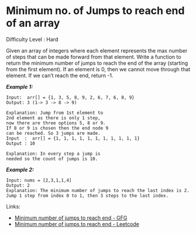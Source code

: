 # Minimum no. of Jumps to reach end of an array

Difficulty Level : Hard

Given an array of integers where each element represents the max number of steps that can be made forward from that element. Write a function to return the minimum number of jumps to reach the end of the array (starting from the first element). If an element is 0, then we cannot move through that element. If we can’t reach the end, return -1.

***Example 1:***
```
Input:  arr[] = {1, 3, 5, 8, 9, 2, 6, 7, 6, 8, 9}
Output: 3 (1-> 3 -> 8 -> 9)
 
Explanation: Jump from 1st element to 
2nd element as there is only 1 step, 
now there are three options 5, 8 or 9. 
If 8 or 9 is chosen then the end node 9 
can be reached. So 3 jumps are made.
Input  :  arr[] = {1, 1, 1, 1, 1, 1, 1, 1, 1, 1, 1}
Output : 10

Explanation: In every step a jump is 
needed so the count of jumps is 10.
```

***Example 2:***
```
Input: nums = [2,3,1,1,4]
Output: 2
Explanation: The minimum number of jumps to reach the last index is 2. Jump 1 step from index 0 to 1, then 3 steps to the last index.
```

Links:
- [Minimum number of jumps to reach end - GFG](https://www.geeksforgeeks.org/minimum-number-jumps-reach-endset-2on-solution/)
- [Minimum number of jumps to reach end - Leetcode](https://leetcode.com/problems/jump-game-ii/)
